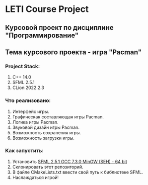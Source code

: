 # LETI Course Project
## Курсовой проект по дисциплине "Программирование"
## Тема курсового проекта - игра "Pacman"
### Project Stack:
1. С++ 14.0
2. SFML 2.5.1
3. CLion 2022.2.3
### Что реализовано:
1. Интерфейс игры.
2. Графическая составляющая игры Pacman.
3. Логика игры Pacman.
4. Звуковой дизайн игры Pacman.
5. Возможность сохранения игры.
6. Возможность загрузки игры.
### Как запустить:
1. Установить [SFML 2.5.1 GCC 7.3.0 MinGW (SEH) - 64 bit](https://www.sfml-dev.org/download/sfml/2.5.1/)
2. Склонировать этот репозиторий.
3. В файле CMakeLists.txt ввести свой путь к библиотеке SFML.
4. Наслаждаться игрой!
